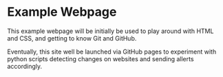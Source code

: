 # Example Webpage

This example webpage will be initially be used to play around with HTML and CSS, and getting to know Git and GitHub.

Eventually, this site well be launched via GitHub pages to experiment with python scripts detecting changes on websites and sending allerts accordingly.